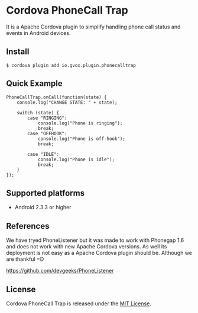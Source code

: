 Cordova PhoneCall Trap
=======================

It is a Apache Cordova plugin to simplify handling phone call status and events in Android devices.


## Install

    $ cordova plugin add io.gvox.plugin.phonecalltrap


## Quick Example

    PhoneCallTrap.onCall(function(state) {
        console.log("CHANGE STATE: " + state);

        switch (state) {
            case "RINGING":
                console.log("Phone is ringing");
                break;
            case "OFFHOOK":
                console.log("Phone is off-hook");
                break;

            case "IDLE":
                console.log("Phone is idle");
                break;
        }
    });


## Supported platforms

- Android 2.3.3 or higher


## References

We have tryed PhoneListener but it was made to work with Phonegap 1.6 and does not work with new Apache Cordova versions. As well its deployment is not easy as a Apache Cordova plugin should be. Although we are thankful =D

https://github.com/devgeeks/PhoneListener


## License

Cordova PhoneCall Trap is released under the [MIT License](http://www.opensource.org/licenses/MIT).
